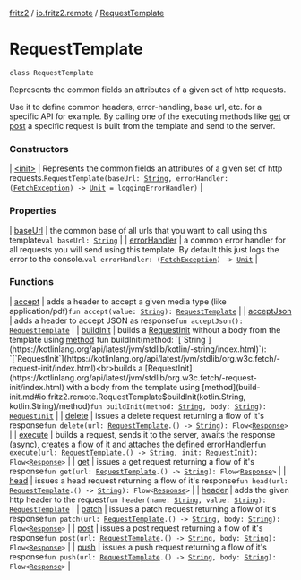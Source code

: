 [fritz2](../../index.md) / [io.fritz2.remote](../index.md) / [RequestTemplate](./index.md)

# RequestTemplate

`class RequestTemplate`

Represents the common fields an attributes of a given set of http requests.

Use it to define common headers, error-handling, base url, etc. for a specific API for example.
By calling one of the executing methods like [get](get.md) or [post](post.md) a specific request is built from the template and send to the server.

### Constructors

| [&lt;init&gt;](-init-.md) | Represents the common fields an attributes of a given set of http requests.`RequestTemplate(baseUrl: `[`String`](https://kotlinlang.org/api/latest/jvm/stdlib/kotlin/-string/index.html)`, errorHandler: (`[`FetchException`](../-fetch-exception/index.md)`) -> `[`Unit`](https://kotlinlang.org/api/latest/jvm/stdlib/kotlin/-unit/index.html)` = loggingErrorHandler)` |

### Properties

| [baseUrl](base-url.md) | the common base of all urls that you want to call using this template`val baseUrl: `[`String`](https://kotlinlang.org/api/latest/jvm/stdlib/kotlin/-string/index.html) |
| [errorHandler](error-handler.md) | a common error handler for all requests you will send using this template. By default this just logs the error to the console.`val errorHandler: (`[`FetchException`](../-fetch-exception/index.md)`) -> `[`Unit`](https://kotlinlang.org/api/latest/jvm/stdlib/kotlin/-unit/index.html) |

### Functions

| [accept](accept.md) | adds a header to accept a given media type (like application/pdf)`fun accept(value: `[`String`](https://kotlinlang.org/api/latest/jvm/stdlib/kotlin/-string/index.html)`): `[`RequestTemplate`](./index.md) |
| [acceptJson](accept-json.md) | adds a header to accept JSON as response`fun acceptJson(): `[`RequestTemplate`](./index.md) |
| [buildInit](build-init.md) | builds a [RequestInit](https://kotlinlang.org/api/latest/jvm/stdlib/org.w3c.fetch/-request-init/index.html) without a body from the template using [method](build-init.md#io.fritz2.remote.RequestTemplate$buildInit(kotlin.String)/method)`fun buildInit(method: `[`String`](https://kotlinlang.org/api/latest/jvm/stdlib/kotlin/-string/index.html)`): `[`RequestInit`](https://kotlinlang.org/api/latest/jvm/stdlib/org.w3c.fetch/-request-init/index.html)<br>builds a [RequestInit](https://kotlinlang.org/api/latest/jvm/stdlib/org.w3c.fetch/-request-init/index.html) with a body from the template using [method](build-init.md#io.fritz2.remote.RequestTemplate$buildInit(kotlin.String, kotlin.String)/method)`fun buildInit(method: `[`String`](https://kotlinlang.org/api/latest/jvm/stdlib/kotlin/-string/index.html)`, body: `[`String`](https://kotlinlang.org/api/latest/jvm/stdlib/kotlin/-string/index.html)`): `[`RequestInit`](https://kotlinlang.org/api/latest/jvm/stdlib/org.w3c.fetch/-request-init/index.html) |
| [delete](delete.md) | issues a delete request returning a flow of it's response`fun delete(url: `[`RequestTemplate`](./index.md)`.() -> `[`String`](https://kotlinlang.org/api/latest/jvm/stdlib/kotlin/-string/index.html)`): Flow<`[`Response`](https://kotlinlang.org/api/latest/jvm/stdlib/org.w3c.fetch/-response/index.html)`>` |
| [execute](execute.md) | builds a request, sends it to the server, awaits the response (async), creates a flow of it and attaches the defined errorHandler`fun execute(url: `[`RequestTemplate`](./index.md)`.() -> `[`String`](https://kotlinlang.org/api/latest/jvm/stdlib/kotlin/-string/index.html)`, init: `[`RequestInit`](https://kotlinlang.org/api/latest/jvm/stdlib/org.w3c.fetch/-request-init/index.html)`): Flow<`[`Response`](https://kotlinlang.org/api/latest/jvm/stdlib/org.w3c.fetch/-response/index.html)`>` |
| [get](get.md) | issues a get request returning a flow of it's response`fun get(url: `[`RequestTemplate`](./index.md)`.() -> `[`String`](https://kotlinlang.org/api/latest/jvm/stdlib/kotlin/-string/index.html)`): Flow<`[`Response`](https://kotlinlang.org/api/latest/jvm/stdlib/org.w3c.fetch/-response/index.html)`>` |
| [head](head.md) | issues a head request returning a flow of it's response`fun head(url: `[`RequestTemplate`](./index.md)`.() -> `[`String`](https://kotlinlang.org/api/latest/jvm/stdlib/kotlin/-string/index.html)`): Flow<`[`Response`](https://kotlinlang.org/api/latest/jvm/stdlib/org.w3c.fetch/-response/index.html)`>` |
| [header](header.md) | adds the given http header to the request`fun header(name: `[`String`](https://kotlinlang.org/api/latest/jvm/stdlib/kotlin/-string/index.html)`, value: `[`String`](https://kotlinlang.org/api/latest/jvm/stdlib/kotlin/-string/index.html)`): `[`RequestTemplate`](./index.md) |
| [patch](patch.md) | issues a patch request returning a flow of it's response`fun patch(url: `[`RequestTemplate`](./index.md)`.() -> `[`String`](https://kotlinlang.org/api/latest/jvm/stdlib/kotlin/-string/index.html)`, body: `[`String`](https://kotlinlang.org/api/latest/jvm/stdlib/kotlin/-string/index.html)`): Flow<`[`Response`](https://kotlinlang.org/api/latest/jvm/stdlib/org.w3c.fetch/-response/index.html)`>` |
| [post](post.md) | issues a post request returning a flow of it's response`fun post(url: `[`RequestTemplate`](./index.md)`.() -> `[`String`](https://kotlinlang.org/api/latest/jvm/stdlib/kotlin/-string/index.html)`, body: `[`String`](https://kotlinlang.org/api/latest/jvm/stdlib/kotlin/-string/index.html)`): Flow<`[`Response`](https://kotlinlang.org/api/latest/jvm/stdlib/org.w3c.fetch/-response/index.html)`>` |
| [push](push.md) | issues a push request returning a flow of it's response`fun push(url: `[`RequestTemplate`](./index.md)`.() -> `[`String`](https://kotlinlang.org/api/latest/jvm/stdlib/kotlin/-string/index.html)`, body: `[`String`](https://kotlinlang.org/api/latest/jvm/stdlib/kotlin/-string/index.html)`): Flow<`[`Response`](https://kotlinlang.org/api/latest/jvm/stdlib/org.w3c.fetch/-response/index.html)`>` |

